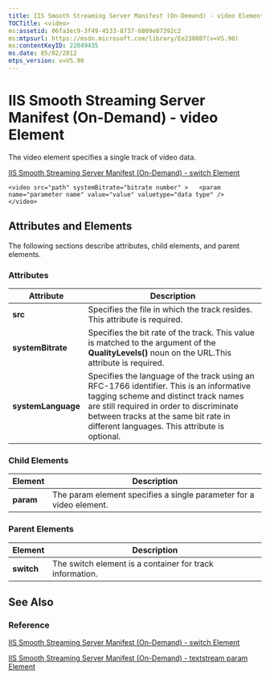 ```yaml
---
title: IIS Smooth Streaming Server Manifest (On-Demand) - video Element
TOCTitle: <video>
ms:assetid: 06fa3ec9-3f49-4533-8737-6809e07392c2
ms:mtpsurl: https://msdn.microsoft.com/library/Ee230807(v=VS.90)
ms:contentKeyID: 22049435
ms.date: 05/02/2012
mtps_version: v=VS.90
---
```


# IIS Smooth Streaming Server Manifest (On-Demand) - video Element

The video element specifies a single track of video data.

[IIS Smooth Streaming Server Manifest (On-Demand) - switch Element](iis-smooth-streaming-server-manifest-on-demand-switch-element.md)  

    <video src="path" systemBitrate="bitrate number" >   <param name="parameter name" value="value" valuetype="data type" />
    </video>

## Attributes and Elements

The following sections describe attributes, child elements, and parent elements.

### Attributes

|Attribute|Description|
|--- |--- |
|**src**|Specifies the file in which the track resides. This attribute is required.|
|**systemBitrate**|Specifies the bit rate of the track. This value is matched to the argument of the **QualityLevels()** noun on the URL.This attribute is required.|
|**systemLanguage**|Specifies the language of the track using an RFC-1766 identifier. This is an informative tagging scheme and distinct track names are still required in order to discriminate between tracks at the same bit rate in different languages. This attribute is optional.|


### Child Elements

|Element|Description|
|--- |--- |
|**param**|The param element specifies a single parameter for a video element.|

### Parent Elements

|Element|Description|
|--- |--- |
|**switch**|The switch element is a container for track information.|

## See Also

### Reference

[IIS Smooth Streaming Server Manifest (On-Demand) - switch Element](iis-smooth-streaming-server-manifest-on-demand-switch-element.md)

[IIS Smooth Streaming Server Manifest (On-Demand) - textstream param Element](iis-smooth-streaming-server-manifest-on-demand-textstream-param-element.md)


